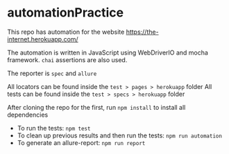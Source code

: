 # automationPractice

This repo has automation for the website https://the-internet.herokuapp.com/ 

The automation is written in JavaScript using WebDriverIO and mocha framework. `chai` assertions are also used.

The reporter is `spec` and `allure`

All locators can be found inside the `test > pages > herokuapp` folder
All tests can be found inside the `test > specs > herokuapp` folder

After cloning the repo for the first, run `npm install` to install all dependencies

- To run the tests: `npm test`
- To clean up previous results and then run the tests: `npm run automation`
- To generate an allure-report: `npm run report`

